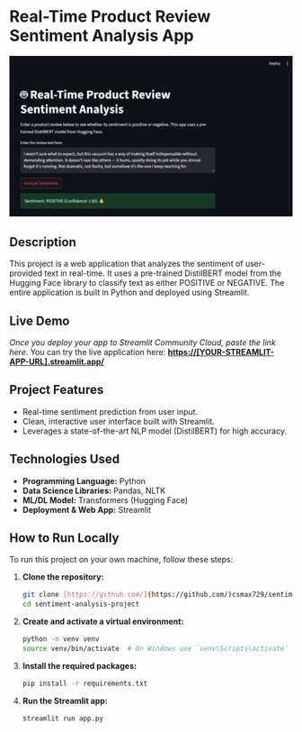 # Real-Time Product Review Sentiment Analysis App

![App Screenshot](app_screenshot.png) 

## Description
This project is a web application that analyzes the sentiment of user-provided text in real-time. It uses a pre-trained DistilBERT model from the Hugging Face library to classify text as either POSITIVE or NEGATIVE. The entire application is built in Python and deployed using Streamlit.

## Live Demo
*Once you deploy your app to Streamlit Community Cloud, paste the link here.*
You can try the live application here: **[https://[YOUR-STREAMLIT-APP-URL].streamlit.app/](https://[YOUR-STREAMLIT-APP-URL].streamlit.app/)**

## Project Features
- Real-time sentiment prediction from user input.
- Clean, interactive user interface built with Streamlit.
- Leverages a state-of-the-art NLP model (DistilBERT) for high accuracy.

## Technologies Used
- **Programming Language:** Python
- **Data Science Libraries:** Pandas, NLTK
- **ML/DL Model:** Transformers (Hugging Face)
- **Deployment & Web App:** Streamlit

## How to Run Locally
To run this project on your own machine, follow these steps:

1. **Clone the repository:**
   ```bash
   git clone [https://github.com/](https://github.com/)csmax729/sentiment-analysis-project.git
   cd sentiment-analysis-project
   
2. **Create and activate a virtual environment:**
   ```bash
   python -m venv venv
   source venv/bin/activate  # On Windows use `venv\Scripts\activate`
   

3. **Install the required packages:**
   ```bash
   pip install -r requirements.txt


4. **Run the Streamlit app:**
   ```bash
   streamlit run app.py







